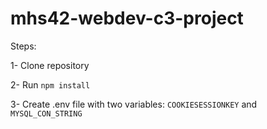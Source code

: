 # mhs42-webdev-c3-project

Steps:

1- Clone repository

2- Run <code>npm install</code>

3- Create .env file with two variables: <code>COOKIESESSIONKEY</code> and <code>MYSQL_CON_STRING</code>
